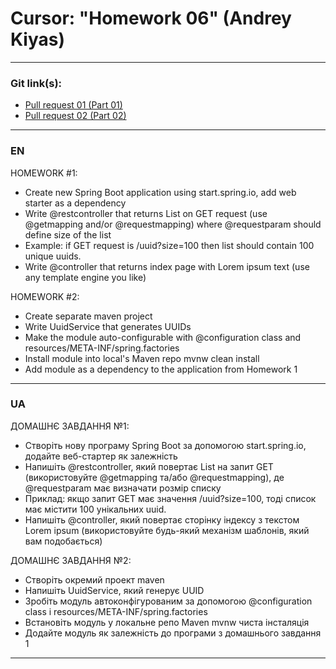 # Cursor: "Homework 06" (Andrey Kiyas)
___
### Git link(s):
- [Pull request 01 (Part 01)](https://github.com/andrey-kiyas/CursorHomeWorks06/pull/1)
- [Pull request 02 (Part 02)](https://github.com/andrey-kiyas/CursorHomeWorks06/pull/2)
___
### EN
HOMEWORK #1:
- Create new Spring Boot application using start.spring.io, add web starter as a dependency
- Write @restcontroller that returns List<UUID> on GET request (use @getmapping and/or @requestmapping) where @requestparam should define size of the list
- Example: if GET request is /uuid?size=100 then list should contain 100 unique uuids.
- Write @controller that returns index page with Lorem ipsum text (use any template engine you like)

HOMEWORK #2:
- Create separate maven project
- Write UuidService that generates UUIDs
- Make the module auto-configurable with @configuration class and resources/META-INF/spring.factories
- Install module into local's Maven repo mvnw clean install
- Add module as a dependency to the application from Homework 1
___
### UA
ДОМАШНЄ ЗАВДАННЯ №1:
- Створіть нову програму Spring Boot за допомогою start.spring.io, додайте веб-стартер як залежність
- Напишіть @restcontroller, який повертає List<UUID> на запит GET (використовуйте @getmapping та/або @requestmapping), де @requestparam має визначати розмір списку
- Приклад: якщо запит GET має значення /uuid?size=100, тоді список має містити 100 унікальних uuid.
- Напишіть @controller, який повертає сторінку індексу з текстом Lorem ipsum (використовуйте будь-який механізм шаблонів, який вам подобається)

ДОМАШНЄ ЗАВДАННЯ №2:
- Створіть окремий проект maven
- Напишіть UuidService, який генерує UUID
- Зробіть модуль автоконфігурованим за допомогою @configuration class і resources/META-INF/spring.factories
- Встановіть модуль у локальне репо Maven mvnw чиста інсталяція
- Додайте модуль як залежність до програми з домашнього завдання 1
---